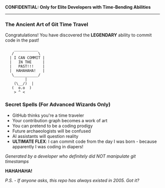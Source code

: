 **CONFIDENTIAL: Only for Elite Developers with Time-Bending Abilities**

---

### The Ancient Art of Git Time Travel

Congratulations! You have discovered the **LEGENDARY** ability to commit code in the past! 

```
    ___________
   /           \
  | I CAN COMMIT |
  |   IN THE     |
  |   PAST!!!    |
  |  HAHAHAHA!   |
   \___________/
         |
    (\__/)  |
   (  o.o  ) 
    > ^ <
```

### Secret Spells (For Advanced Wizards Only)

- GitHub thinks you're a time traveler
- Your contribution graph becomes a work of art
- You can pretend to be a coding prodigy
- Future archaeologists will be confused
- AI assistants will question reality
- **ULTIMATE FLEX**: I can commit code from the day I was born - because apparently I was coding in diapers!

*Generated by a developer who definitely did NOT manipulate git timestamps*

**HAHAHAHA!**

*P.S. - If anyone asks, this repo has always existed in 2005. Got it?*
